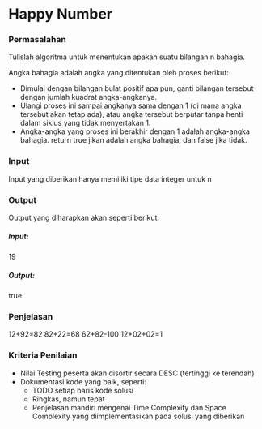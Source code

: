 # Happy Number

### Permasalahan

Tulislah algoritma untuk menentukan apakah suatu bilangan n bahagia.

Angka bahagia adalah angka yang ditentukan oleh proses berikut:

- Dimulai dengan bilangan bulat positif apa pun, ganti bilangan tersebut dengan jumlah kuadrat angka-angkanya.
- Ulangi proses ini sampai angkanya sama dengan 1 (di mana angka tersebut akan tetap ada), atau angka tersebut berputar tanpa henti dalam siklus yang tidak menyertakan 1.
- Angka-angka yang proses ini berakhir dengan 1 adalah angka-angka bahagia.
  return true jikan adalah angka bahagia, dan false jika tidak.

### Input

Input yang diberikan hanya memiliki tipe data integer untuk n

### Output

Output yang diharapkan akan seperti berikut:

##### Input:

19

##### Output:

true

### Penjelasan

12+92=82
82+22=68
62+82-100
12+02+02=1

### Kriteria Penilaian

- Nilai Testing peserta akan disortir secara DESC (tertinggi ke terendah)
- Dokumentasi kode yang baik, seperti:
  - TODO setiap baris kode solusi
  - Ringkas, namun tepat
  - Penjelasan mandiri mengenai Time Complexity dan Space Complexity yang diimplementasikan pada solusi yang diberikan
